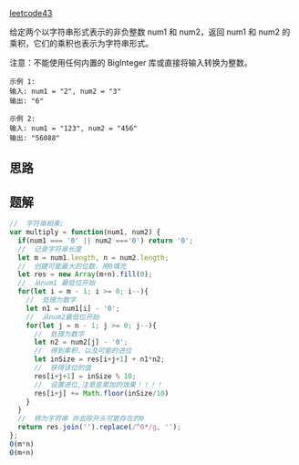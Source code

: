 [leetcode43](https://leetcode.cn/problems/multiply-strings/description/)

给定两个以字符串形式表示的非负整数 num1 和 num2，返回 num1 和 num2 的乘积，它们的乘积也表示为字符串形式。

注意：不能使用任何内置的 BigInteger 库或直接将输入转换为整数。

 
```
示例 1:
输入: num1 = "2", num2 = "3"
输出: "6"

示例 2:
输入: num1 = "123", num2 = "456"
输出: "56088"
```
## 思路



## 题解
```js
//  字符串相乘; 
var multiply = function(num1, num2) {
  if(num1 === '0' || num2 ==='0') return '0';
  //  记录字符串长度
  let m = num1.length, n = num2.length;
  //  创建可能最大的位数，用0填充
  let res = new Array(m+n).fill(0);
  //  从num1 最低位开始
  for(let i = m - 1; i >= 0; i--){
    //  处理为数字
    let n1 = num1[i] - '0';
    //  从num2最低位开始
    for(let j = n - 1; j >= 0; j--){
      //  处理为数字
      let n2 = num2[j] - '0';
      //  得到乘积，以及可能的进位
      let inSize = res[i+j+1] + n1*n2;
      //  获得该位的值
      res[i+j+1] = inSize % 10;
      //  设置进位,注意是累加的效果！！！！
      res[i+j] += Math.floor(inSize/10)
    }
  }
  //  转为字符串 并去除开头可能存在的0
  return res.join('').replace(/^0*/g, '');
};
O(m*n)
O(m+n)

```